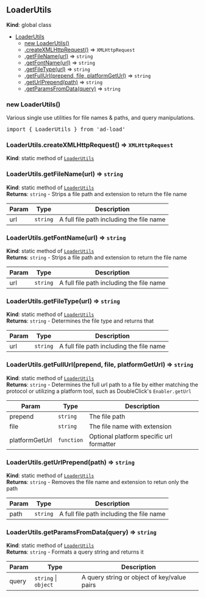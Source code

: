<a name="LoaderUtils"></a>

## LoaderUtils
**Kind**: global class  

* [LoaderUtils](#LoaderUtils)
    * [new LoaderUtils()](#new_LoaderUtils_new)
    * [.createXMLHttpRequest()](#LoaderUtils.createXMLHttpRequest) ⇒ <code>XMLHttpRequest</code>
    * [.getFileName(url)](#LoaderUtils.getFileName) ⇒ <code>string</code>
    * [.getFontName(url)](#LoaderUtils.getFontName) ⇒ <code>string</code>
    * [.getFileType(url)](#LoaderUtils.getFileType) ⇒ <code>string</code>
    * [.getFullUrl(prepend, file, platformGetUrl)](#LoaderUtils.getFullUrl) ⇒ <code>string</code>
    * [.getUrlPrepend(path)](#LoaderUtils.getUrlPrepend) ⇒ <code>string</code>
    * [.getParamsFromData(query)](#LoaderUtils.getParamsFromData) ⇒ <code>string</code>

<a name="new_LoaderUtils_new"></a>

### new LoaderUtils()
Various single use utilities for file names & paths, and query manipulations.
<pre class="sunlight-highlight-javascript">
import { LoaderUtils } from 'ad-load'
</pre>

<a name="LoaderUtils.createXMLHttpRequest"></a>

### LoaderUtils.createXMLHttpRequest() ⇒ <code>XMLHttpRequest</code>
**Kind**: static method of [<code>LoaderUtils</code>](#LoaderUtils)  
<a name="LoaderUtils.getFileName"></a>

### LoaderUtils.getFileName(url) ⇒ <code>string</code>
**Kind**: static method of [<code>LoaderUtils</code>](#LoaderUtils)  
**Returns**: <code>string</code> - Strips a file path and extension to return the file name  

| Param | Type | Description |
| --- | --- | --- |
| url | <code>string</code> | A full file path including the file name |

<a name="LoaderUtils.getFontName"></a>

### LoaderUtils.getFontName(url) ⇒ <code>string</code>
**Kind**: static method of [<code>LoaderUtils</code>](#LoaderUtils)  
**Returns**: <code>string</code> - Strips a file path and extension to return the file name  

| Param | Type | Description |
| --- | --- | --- |
| url | <code>string</code> | A full file path including the file name |

<a name="LoaderUtils.getFileType"></a>

### LoaderUtils.getFileType(url) ⇒ <code>string</code>
**Kind**: static method of [<code>LoaderUtils</code>](#LoaderUtils)  
**Returns**: <code>string</code> - Determines the file type and returns that  

| Param | Type | Description |
| --- | --- | --- |
| url | <code>string</code> | A full file path including the file name |

<a name="LoaderUtils.getFullUrl"></a>

### LoaderUtils.getFullUrl(prepend, file, platformGetUrl) ⇒ <code>string</code>
**Kind**: static method of [<code>LoaderUtils</code>](#LoaderUtils)  
**Returns**: <code>string</code> - Determines the full url path to a file by either matching the protocol or
		utilizing a platform tool, such as DoubleClick's <code>Enabler.getUrl</code>  

| Param | Type | Description |
| --- | --- | --- |
| prepend | <code>string</code> | The file path |
| file | <code>string</code> | The file name with extension |
| platformGetUrl | <code>function</code> | Optional platform specific url formatter |

<a name="LoaderUtils.getUrlPrepend"></a>

### LoaderUtils.getUrlPrepend(path) ⇒ <code>string</code>
**Kind**: static method of [<code>LoaderUtils</code>](#LoaderUtils)  
**Returns**: <code>string</code> - Removes the file name and extension to retun only the path  

| Param | Type | Description |
| --- | --- | --- |
| path | <code>string</code> | A full file path including the file name |

<a name="LoaderUtils.getParamsFromData"></a>

### LoaderUtils.getParamsFromData(query) ⇒ <code>string</code>
**Kind**: static method of [<code>LoaderUtils</code>](#LoaderUtils)  
**Returns**: <code>string</code> - Formats a query string and returns it  

| Param | Type | Description |
| --- | --- | --- |
| query | <code>string</code> \| <code>object</code> | A query string or object of key/value pairs |

